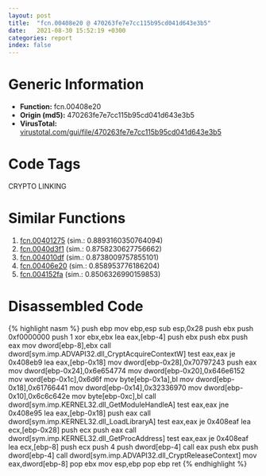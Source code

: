 ```yaml
---
layout: post
title:  "fcn.00408e20 @ 470263fe7e7cc115b95cd041d643e3b5"
date:   2021-08-30 15:52:19 +0300
categories: report
index: false
---
```


# Generic Information
- **Function:** fcn.00408e20
- **Origin (md5):** 470263fe7e7cc115b95cd041d643e3b5
- **VirusTotal:** [virustotal.com/gui/file/470263fe7e7cc115b95cd041d643e3b5][virustotal_ref]

# Code Tags
<span class="tag" id="CRYPTO">CRYPTO</span>
<span class="tag" id="LINKING">LINKING</span>


# Similar Functions

1. [fcn.00401275][similar_1_ref] (sim.: 0.8893160350764094)
2. [fcn.0040d3f1][similar_2_ref] (sim.: 0.8758230627756662)
3. [fcn.004010df][similar_3_ref] (sim.: 0.8738009757855101)
4. [fcn.00406e20][similar_4_ref] (sim.: 0.858953776186204)
5. [fcn.004152fa][similar_5_ref] (sim.: 0.8506326990159853)


# Disassembled Code

{% highlight nasm %}
push ebp
mov ebp,esp
sub esp,0x28
push ebx
push 0xf0000000
push 1
xor ebx,ebx
lea eax,[ebp-4]
push ebx
push ebx
push eax
mov dword[ebp-8],ebx
call dword[sym.imp.ADVAPI32.dll_CryptAcquireContextW]
test eax,eax
je 0x408eb9
lea eax,[ebp-0x18]
mov dword[ebp-0x28],0x70797243
push eax
mov dword[ebp-0x24],0x6e654774
mov dword[ebp-0x20],0x646e6152
mov word[ebp-0x1c],0x6d6f
mov byte[ebp-0x1a],bl
mov dword[ebp-0x18],0x61766441
mov dword[ebp-0x14],0x32336970
mov dword[ebp-0x10],0x6c6c642e
mov byte[ebp-0xc],bl
call dword[sym.imp.KERNEL32.dll_GetModuleHandleA]
test eax,eax
jne 0x408e95
lea eax,[ebp-0x18]
push eax
call dword[sym.imp.KERNEL32.dll_LoadLibraryA]
test eax,eax
je 0x408eaf
lea ecx,[ebp-0x28]
push ecx
push eax
call dword[sym.imp.KERNEL32.dll_GetProcAddress]
test eax,eax
je 0x408eaf
lea ecx,[ebp-8]
push ecx
push 4
push dword[ebp-4]
call eax
push ebx
push dword[ebp-4]
call dword[sym.imp.ADVAPI32.dll_CryptReleaseContext]
mov eax,dword[ebp-8]
pop ebx
mov esp,ebp
pop ebp
ret
{% endhighlight %}


[similar_1_ref]: /report/fcn.00401275@7b8f4ef4fb1f8ad81aca09da2f992561
[similar_2_ref]: /report/fcn.0040d3f1@ba5ec83721de3ca10b3c9583f3b2c6a1
[similar_3_ref]: /report/fcn.004010df@7b8f4ef4fb1f8ad81aca09da2f992561
[similar_4_ref]: /report/fcn.00406e20@73677cb40830e94fbfb5483ff33e40b9
[similar_5_ref]: /report/fcn.004152fa@ba5ec83721de3ca10b3c9583f3b2c6a1
[virustotal_ref]: https://www.virustotal.com/gui/file/470263fe7e7cc115b95cd041d643e3b5